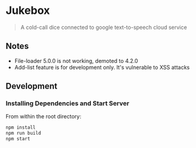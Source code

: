 # Jukebox

> A cold-call dice connected to google text-to-speech cloud service

## Notes

- File-loader 5.0.0 is not working, demoted to 4.2.0
- Add-list feature is for development only. It's vulnerable to XSS attacks


## Development

### Installing Dependencies and Start Server

From within the root directory:

```sh
npm install
npm run build
npm start
```

